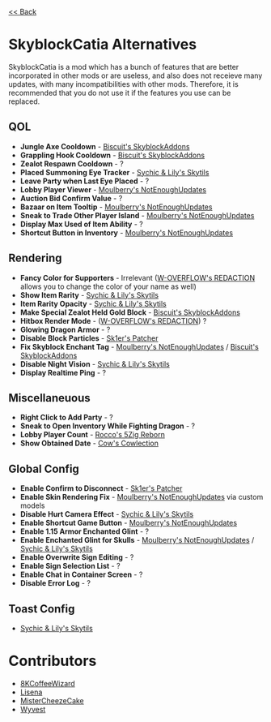 [<< Back](README.md)

# SkyblockCatia Alternatives

SkyblockCatia is a mod which has a bunch of features that are better incorporated in other mods or are useless, and also does not receieve many updates, with many incompatibilities with other mods. Therefore, it is recommended that you do not use it if the features you use can be replaced.

## QOL

- **Jungle Axe Cooldown** - [Biscuit's SkyblockAddons](https://github.com/BiscuitDevelopment/SkyblockAddons/releases/latest)
- **Grappling Hook Cooldown** - [Biscuit's SkyblockAddons](https://github.com/BiscuitDevelopment/SkyblockAddons/releases/latest)
- **Zealot Respawn Cooldown** - ?
- **Placed Summoning Eye Tracker** - [Sychic & Lily's Skytils](https://github.com/Skytils/SkytilsMod/releases/latest)
- **Leave Party when Last Eye Placed** - ?
- **Lobby Player Viewer** - [Moulberry's NotEnoughUpdates](https://github.com/Moulberry/NotEnoughUpdates/latest)
- **Auction Bid Confirm Value** - ?
- **Bazaar on Item Tooltip** - [Moulberry's NotEnoughUpdates](https://github.com/Moulberry/NotEnoughUpdates/latest)
- **Sneak to Trade Other Player Island** - [Moulberry's NotEnoughUpdates](https://github.com/Moulberry/NotEnoughUpdates/latest)
- **Display Max Used of Item Ability** - ?
- **Shortcut Button in Inventory** - [Moulberry's NotEnoughUpdates](https://github.com/Moulberry/NotEnoughUpdates/latest)

## Rendering

- **Fancy Color for Supporters** - Irrelevant ([W-OVERFLOW's REDACTION](https://github.com/W-OVERFLOW/REDACTION/releases/latest) allows you to change the color of your name as well)
- **Show Item Rarity** - [Sychic & Lily's Skytils](https://github.com/Skytils/SkytilsMod/releases/latest)
- **Item Rarity Opacity** - [Sychic & Lily's Skytils](https://github.com/Skytils/SkytilsMod/releases/latest)
- **Make Special Zealot Held Gold Block** - [Biscuit's SkyblockAddons](https://github.com/BiscuitDevelopment/SkyblockAddons/releases/latest)
- **Hitbox Render Mode** - ([W-OVERFLOW's REDACTION](https://github.com/W-OVERFLOW/REDACTION/releases/latest)) ?
- **Glowing Dragon Armor** - ?
- **Disable Block Particles** - [Sk1er's Patcher](https://sk1er.club/mods/patcher)
- **Fix Skyblock Enchant Tag** - [Moulberry's NotEnoughUpdates](https://github.com/Moulberry/NotEnoughUpdates/latest) / [Biscuit's SkyblockAddons](https://github.com/BiscuitDevelopment/SkyblockAddons/releases/latest)
- **Disable Night Vision** - [Sychic & Lily's Skytils](https://github.com/Skytils/SkytilsMod/releases/latest)
- **Display Realtime Ping** - ?

## Miscellaneuous

- **Right Click to Add Party** - ?
- **Sneak to Open Inventory While Fighting Dragon** - ?
- **Lobby Player Count** - [Rocco's 5Zig Reborn](https://5zigreborn.eu/)
- **Show Obtained Date** - [Cow's Cowlection](https://github.com/cow-mc/Cowlection/releases/latest)

## Global Config

- **Enable Confirm to Disconnect** - [Sk1er's Patcher](https://sk1er.club/mods/patcher)
- **Enable Skin Rendering Fix** - [Moulberry's NotEnoughUpdates](https://github.com/Moulberry/NotEnoughUpdates) via custom models
- **Disable Hurt Camera Effect** - [Sychic & Lily's Skytils](https://github.com/Skytils/SkytilsMod/releases/latest)
- **Enable Shortcut Game Button** - [Moulberry's NotEnoughUpdates](https://github.com/Moulberry/NotEnoughUpdates/latest)
- **Enable 1.15 Armor Enchanted Glint** - ?
- **Enable Enchanted Glint for Skulls** - [Moulberry's NotEnoughUpdates](https://github.com/Moulberry/NotEnoughUpdates) / [Sychic & Lily's Skytils](https://github.com/Skytils/SkytilsMod/releases/latest)
- **Enable Overwrite Sign Editing** - ?
- **Enable Sign Selection List** - ?
- **Enable Chat in Container Screen** - ?
- **Disable Error Log** - ?

## Toast Config

- [Sychic & Lily's Skytils](https://github.com/Skytils/SkytilsMod/releases/latest)

# Contributors

- [8KCoffeeWizard](https://github.com/8KCoffeeWizard)
- [Lisena](https://github.com/lisenaaaa)
- [MisterCheezeCake](https://github.com/MisterCheezeCake)
- [Wyvest](https://github.com/Wyvest)
